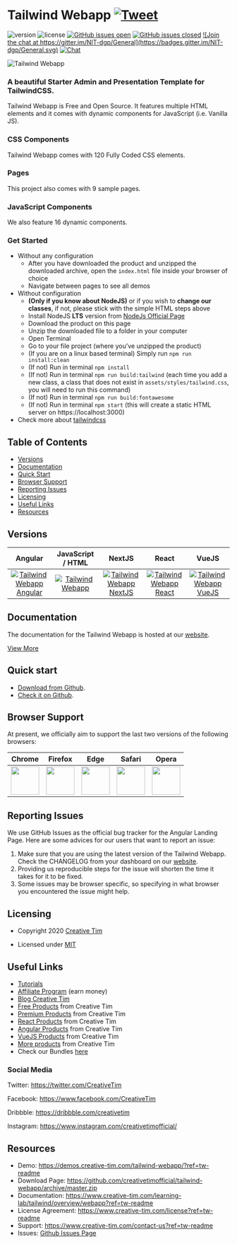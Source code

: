 # Tailwind Webapp <a href="https://twitter.com/intent/tweet?url=https%3A%2F%2Fwww.creative-tim.com%2Flearning-lab%2Ftailwindcss-starter-project%23%2Fpresentation&text=Tailwind%20Starter%20Kit%20by%20Creative%20Tim&original_referer=&via=Creative%20Tim&hashtags=creativetim" target="_blank">![Tweet](https://img.shields.io/twitter/url/http/shields.io.svg?style=social&logo=twitter)</a>

![version](https://img.shields.io/badge/version-1.0.0-blue.svg) ![license](https://img.shields.io/badge/license-MIT-blue.svg) <a href="https://github.com/creativetimofficial/tailwind-webapp/issues?q=is%3Aopen+is%3Aissue" target="_blank">![GitHub issues open](https://img.shields.io/github/issues/creativetimofficial/tailwind-webapp.svg)</a> <a href="https://github.com/creativetimofficial/tailwind-webapp/issues?q=is%3Aissue+is%3Aclosed" target="_blank">![GitHub issues closed](https://img.shields.io/github/issues-closed-raw/creativetimofficial/tailwind-webapp.svg)</a> <a href="https://gitter.im/creative-tim-general/Lobby" target="_blank">![Join the chat at https://gitter.im/NIT-dgp/General](https://badges.gitter.im/NIT-dgp/General.svg)</a> <a href="https://discord.gg/E4aHAQy" target="_blank">![Chat](https://img.shields.io/badge/chat-on%20discord-7289da.svg)</a>

![Tailwind Webapp](https://github.com/creativetimofficial/public-assets/blob/master/tailwind-webapp/tailwind-webapp.jpg?raw=true)

### A beautiful Starter Admin and Presentation Template for TailwindCSS.

Tailwind Webapp is Free and Open Source. It features multiple HTML elements and it comes with dynamic components for JavaScript (i.e. Vanilla JS).

### CSS Components

Tailwind Webapp comes with 120 Fully Coded CSS elements.

### Pages

This project also comes with 9 sample pages.

### JavaScript Components

We also feature 16 dynamic components.

### Get Started

- Without any configuration
  - After you have downloaded the product and unzipped the downloaded archive, open the `index.html` file inside your browser of choice
  - Navigate between pages to see all demos
- Without configuration
  - **(Only if you know about NodeJS)** or if you wish to **change our classes**, if not, please stick with the simple HTML steps above
  - Install NodeJS **LTS** version from <a href="https://nodejs.org/en/?ref=creativetim">NodeJs Official Page</a>
  - Download the product on this page
  - Unzip the downloaded file to a folder in your computer
  - Open Terminal
  - Go to your file project (where you’ve unzipped the product)
  - (If you are on a linux based terminal) Simply run `npm run install:clean`
  - (If not) Run in terminal `npm install`
  - (If not) Run in terminal `npm run build:tailwind` (each time you add a new class, a class that does not exist in `assets/styles/tailwind.css`, you will need to run this command)
  - (If not) Run in terminal `npm run build:fontawesome`
  - (If not) Run in terminal `npm start` (this will create a static HTML server on https://localhost:3000)
- Check more about [tailwindcss](https://tailwindcss.com/?ref=creativetim)


## Table of Contents

* [Versions](#versions)
* [Documentation](#documentation)
* [Quick Start](#quick-start)
* [Browser Support](#browser-support)
* [Reporting Issues](#reporting-issues)
* [Licensing](#licensing)
* [Useful Links](#useful-links)
* [Resources](#resources)

## Versions

| Angular | JavaScript / HTML | NextJS | React | VueJS |
| :---: | :---: | :---: | :---: | :---: |
| [![Tailwind Webapp Angular](https://github.com/creativetimofficial/public-assets/blob/master/tailwind-webapp-angular/tailwind-webapp-angular.jpg?raw=true)](https://www.creative-tim.com/product/tailwind-webapp-angular?ref=tw-github-readme)  | [![Tailwind Webapp](https://github.com/creativetimofficial/public-assets/blob/master/tailwind-webapp/tailwind-webapp.jpg?raw=true)](https://www.creative-tim.com/product/tailwind-webapp?ref=tw-github-readme)  | [![Tailwind Webapp NextJS](https://github.com/creativetimofficial/public-assets/blob/master/tailwind-webapp-nextjs/tailwind-webapp-nextjs.jpg?raw=true)](https://www.creative-tim.com/product/tailwind-webapp-nextjs?ref=tw-github-readme)  | [![Tailwind Webapp React](https://github.com/creativetimofficial/public-assets/blob/master/tailwind-webapp-react/tailwind-webapp-react.jpg?raw=true)](https://www.creative-tim.com/product/tailwind-webapp-react?ref=tw-github-readme)  | [![Tailwind Webapp VueJS](https://github.com/creativetimofficial/public-assets/blob/master/tailwind-webapp-vuejs/tailwind-webapp-vuejs.jpg?raw=true)](https://www.creative-tim.com/product/tailwind-webapp-vuejs?ref=tw-github-readme)

## Documentation
The documentation for the Tailwind Webapp is hosted at our <a href="https://www.creative-tim.com/learning-lab/tailwind/overview/webapp?ref=tw-readme" target="_blank">website</a>.

<a href="https://demos.creative-tim.com/tailwind-webapp/?ref=tw-readme" target="_blank">View More</a>


## Quick start

- <a href="https://github.com/creativetimofficial/tailwind-webapp/archive/master.zip" target="_blank">Download from Github</a>.
- <a href="https://github.com/creativetimofficial/tailwind-webapp" target="_blank">Check it on Github</a>.

## Browser Support

At present, we officially aim to support the last two versions of the following browsers:

| Chrome | Firefox | Edge | Safari | Opera |
|:---:|:---:|:---:|:---:|:---:|
| <img src="https://github.com/creativetimofficial/public-assets/blob/master/logos/chrome-logo.png?raw=true" width="64" height="64"> | <img src="https://raw.githubusercontent.com/creativetimofficial/public-assets/master/logos/firefox-logo.png" width="64" height="64"> | <img src="https://raw.githubusercontent.com/creativetimofficial/public-assets/master/logos/edge-logo.png" width="64" height="64"> | <img src="https://raw.githubusercontent.com/creativetimofficial/public-assets/master/logos/safari-logo.png" width="64" height="64"> | <img src="https://raw.githubusercontent.com/creativetimofficial/public-assets/master/logos/opera-logo.png" width="64" height="64"> |

## Reporting Issues

We use GitHub Issues as the official bug tracker for the Angular Landing Page. Here are some advices for our users that want to report an issue:

1. Make sure that you are using the latest version of the Tailwind Webapp. Check the CHANGELOG from your dashboard on our <a href="https://www.creative-tim.com/?ref=tw-readme" target="_blank">website</a>.
2. Providing us reproducible steps for the issue will shorten the time it takes for it to be fixed.
3. Some issues may be browser specific, so specifying in what browser you encountered the issue might help.

## Licensing

- Copyright 2020 <a href="https://www.creative-tim.com/?ref=tw-readme" target="_blank">Creative Tim</a>



- Licensed under <a href="https://github.com/creativetimofficial/webapp/blob/master/LICENSE.md" target="_blank">MIT</a>

## Useful Links

- <a href="https://www.youtube.com/channel/UCVyTG4sCw-rOvB9oHkzZD1w" target="_blank">Tutorials</a>
- <a href="https://www.creative-tim.com/affiliates/new?ref=tw-readme" target="_blank">Affiliate Program</a> (earn money)
- <a href="http://blog.creative-tim.com/?ref=tw-readme" target="_blank">Blog Creative Tim</a>
- <a href="https://www.creative-tim.com/templates/free?ref=tw-readme" target="_blank">Free Products</a> from Creative Tim
- <a href="https://www.creative-tim.com/templates/premium?ref=tw-readme" target="_blank">Premium Products</a> from Creative Tim
- <a href="https://www.creative-tim.com/templates/react?ref=tw-readme" target="_blank">React Products</a> from Creative Tim
- <a href="https://www.creative-tim.com/templates/angular?ref=tw-readme" target="_blank">Angular Products</a> from Creative Tim
- <a href="https://www.creative-tim.com/templates/vuejs?ref=tw-readme" target="_blank">VueJS Products</a> from Creative Tim
- <a href="https://www.creative-tim.com/templates?ref=tw-readme" target="_blank">More products</a> from Creative Tim
- Check our Bundles <a href="https://www.creative-tim.com/bundles?ref=tw-readme" target="_blank">here</a>

### Social Media

Twitter: <a href="https://twitter.com/CreativeTim" target="_blank">https://twitter.com/CreativeTim</a>

Facebook: <a href="https://www.facebook.com/CreativeTim" target="_blank">https://www.facebook.com/CreativeTim</a>

Dribbble: <a href="https://dribbble.com/creativetim" target="_blank">https://dribbble.com/creativetim</a>

Instagram: <a href="https://www.instagram.com/creativetimofficial/" target="_blank">https://www.instagram.com/creativetimofficial/</a>


## Resources
- Demo: <a href="https://demos.creative-tim.com/tailwind-webapp/?ref=tw-readme" target="_blank">https://demos.creative-tim.com/tailwind-webapp/?ref=tw-readme</a>
- Download Page: <a href="https://github.com/creativetimofficial/tailwind-webapp/archive/master.zip" target="_blank">https://github.com/creativetimofficial/tailwind-webapp/archive/master.zip</a>
- Documentation: <a href="https://www.creative-tim.com/learning-lab/tailwind/overview/webapp?ref=tw-readme" target="_blank">https://www.creative-tim.com/learning-lab/tailwind/overview/webapp?ref=tw-readme</a>
- License Agreement: <a href="https://www.creative-tim.com/license?ref=tw-readme" target="_blank">https://www.creative-tim.com/license?ref=tw-readme</a>
- Support: <a href="https://www.creative-tim.com/contact-us?ref=tw-readme" target="_blank">https://www.creative-tim.com/contact-us?ref=tw-readme</a>
- Issues: <a href="https://github.com/creativetimofficial/tailwind-webapp/issues" target="_blank">Github Issues Page</a>
